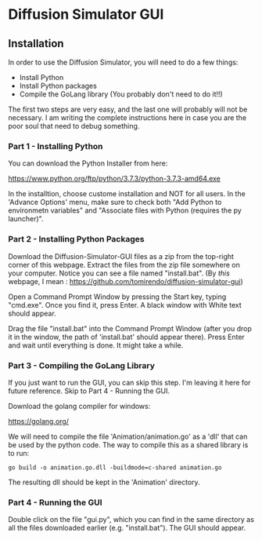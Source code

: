 # Diffusion Simulator GUI

## Installation

In order to use the Diffusion Simulator, you will need to do a few things:

- Install Python 
- Install Python packages
- Compile the GoLang library (You probably don't need to do it!!)

The first two steps are very easy, and the last one will probably will not be necessary. I am writing the complete instructions here in case you are the poor soul that need to debug something.

### Part 1 - Installing Python

You can download the Python Installer from here:

https://www.python.org/ftp/python/3.7.3/python-3.7.3-amd64.exe

In the installtion, choose custome installation and NOT for all users. In the 'Advance Options' menu, make sure to check both "Add Python to environmetn variables" and "Associate files with Python (requires the py launcher)".

### Part 2 - Installing Python Packages

Download the Diffusion-Simulator-GUI files as a zip from the top-right corner of this webpage. Extract the files from the zip file somewhere on your computer. Notice you can see a file named "install.bat". (By *this* webpage, I mean : https://github.com/tomirendo/diffusion-simulator-gui)

Open a Command Prompt Window by pressing the Start key, typing "cmd.exe". Once you find it, press Enter. A black window with White text should appear.

Drag the file "install.bat" into the Command Prompt Window (after you drop it in the window, the path of 'install.bat' should appear there). Press Enter and wait until everything is done. It might take a while.

### Part 3 - Compiling the GoLang Library

If you just want to run the GUI, you can skip this step. I'm leaving it here for future reference. Skip to Part 4 - Running the GUI.

Download the golang compiler for windows:

https://golang.org/

We will need to compile the file 'Animation/animation.go' as a 'dll' that can be used by the python code. The way to compile this as a shared library is to run:

	go build -o animation.go.dll -buildmode=c-shared animation.go

The resulting dll should be kept in the 'Animation' directory.

### Part 4 - Running the GUI

Double click on the file "gui.py", which you can find in the same directory as all the files downloaded earlier (e.g. "install.bat"). The GUI should appear.